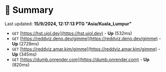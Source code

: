 # 📖 Summary
Last updated: **15/9/2024, 12:17:13 PTG "Asia/Kuala_Lumpur"**

- `GET` [https://hst.ujol.dev](https://hst.ujol.dev) - **Up** (532ms)
- `GET` [https://reddviz.deno.dev/gimme](https://reddviz.deno.dev/gimme) - **Up** (2728ms)
- `GET` [https://reddviz.amar.kim/gimme](https://reddviz.amar.kim/gimme) - **Up** (345ms)
- `GET` [https://dumb.onrender.com](https://dumb.onrender.com) - **Up** (820ms)
